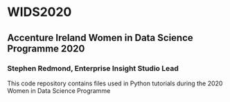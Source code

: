 # WIDS2020
## Accenture Ireland Women in Data Science Programme 2020
### Stephen Redmond, Enterprise Insight Studio Lead

This code repository contains files used in Python tutorials during the 2020 Women in Data Science Programme
